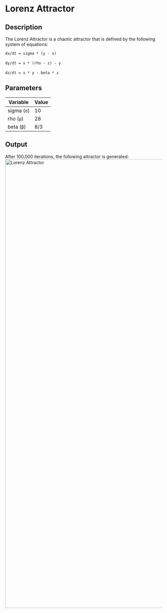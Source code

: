 # Lorenz Attractor

## Description

The Lorenz Attractor is a chaotic attractor that is defined by the following system of equations:

```dx/dt = sigma * (y - x)```
<br/>
<br/>
```dy/dt = x * (rho - z) - y```
<br/>
<br/>
```dz/dt = x * y - beta * z```


## Parameters

| Variable | Value |
| -------- | ----- |
| sigma (```σ```) | 10  |
| rho (```ρ```)   | 28  |
| beta (```β```)  | 8/3 |

## Output

After 100,000 iterations, the following attractor is generated:
<img src="https://github.com/user-attachments/assets/06a4daa4-1bbc-4a40-816b-8cfb7b1aad52" alt="Lorenz Attractor" width="1440"/>

